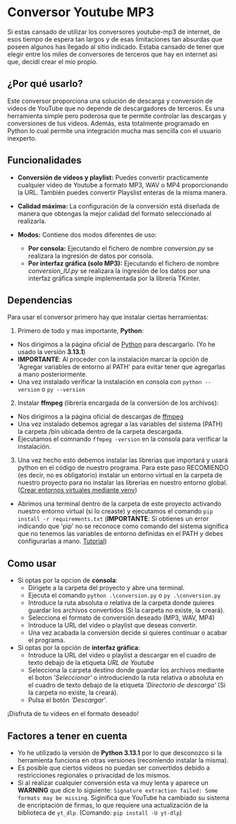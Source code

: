 # Conversor Youtube MP3

Si estas cansado de utilizar los conversores youtube-mp3 de internet, de esos tiempo de espera tan largos y de esas limitaciones tan absurdas que poseen algunos has llegado al sitio indicado. Estaba cansado de tener que elegir entre los miles de conversores de terceros que hay en internet asi que, decidí crear el mío propio.

## ¿Por qué usarlo?

Este conversor proporciona una solución de descarga y conversión de videos de YouTube que no depende de descargadores de terceros. Es una herramienta simple pero poderosa que te permite controlar las descargas y conversiones de tus videos. Además, esta totalmente programado en Python lo cual permite una integración mucha mas sencilla con el usuario inexperto.

## Funcionalidades

- **Conversión de videos y playlist:** Puedes convertir practicamente cualquier video de Youtube a formato MP3, WAV o MP4 proporcionando la URL. También puedes convertir Playslist enteras de la misma manera.

- **Calidad máxima:** La configuración de la conversión está diseñada de manera que obtengas la mejor calidad del formato seleccionado al realizarla.

- **Modos:** Contiene dos modos diferentes de uso:
    - **Por consola:** Ejecutando el fichero de nombre *conversion.py* se realizara la ingresión de datos por consola.
    - **Por interfaz gráfica (solo MP3):** Ejecutando el fichero de nombre *conversion_IU.py* se realizara la ingresión de los datos por una interfaz gráfica simple implementada por la librería TKinter.

## Dependencias

Para usar el conversor primero hay que instalar ciertas herramientas:

1. Primero de todo y mas importante, **Python**: 
- Nos dirigimos a la página oficial de [Python](https://www.python.org/downloads/) para descargarlo. (Yo he usado la versión **3.13.1**)
- **IMPORTANTE**: Al proceder con la instalación marcar la opción de 'Agregar variables de entorno al PATH' para evitar tener que agregarlas a mano posteriormente.
- Una vez instalado verificar la instalación en consola con  ```` python --version ````  o ``` py --version ```

2. Instalar **ffmpeg** (librería encargada de la conversión de los archivos):
- Nos dirigimos a la página oficial de descargas de [ffmpeg](https://www.ffmpeg.org/download.html)
- Una vez instalado debemos agregar a las variables del sistema (PATH) la carpeta /bin ubicada dentro de la carpeta descargada.
- Ejecutamos el comnando ``` ffmpeg -version ``` en la consola para verificar la instalación.

3. Una vez hecho esto debemos instalar las librerias que importará y usará python en el código de nuestro programa. Para este paso RECOMIENDO (es decir, no es obligatorio) instalar un entorno virtual en la carpeta de nuestro proyecto para no instalar las librerias en nuestro entorno global. ([Crear entornos virtuales mediante venv](https://docs.python.org/es/3.13/tutorial/venv.html))
- Abrimos una terminal dentro de la carpeta de este proyecto activando nuestro entorno virtual (si lo creaste) y ejecutamos el comando ``` pip install -r requirements.txt ``` (**IMPORTANTE**: Si obtienes un error indicando que 'pip' no se reconoce como comando del sistema significa que no tenemos las variables de entorno definidas en el PATH y debes configurarlas a mano. [Tutorial](https://www.youtube.com/watch?v=4EGfl6sWQ18))

## Como usar

- Si optas por la opcion de **consola**:
    - Dirigete a la carpeta del proyecto y abre una terminal.
    - Ejecuta el comando ```python .\conversion.py``` o  ```py .\conversion.py```
    - Introduce la ruta absoluta o relativa de la carpeta donde quieres guardar los archivos convertidos (Si la carpeta no existe, la creará).
    - Selecciona el formato de conversión deseado (MP3, WAV, MP4)
    - Introduce la URL del vídeo o playlist que deseas convertir.
    - Una vez acabada la conversión decide si quieres continuar o acabar el programa.
- Si optas por la opción de **interfaz gráfica**:
    - Introduce la URL del video o playlist a descargar en el cuadro de texto debajo de la etiqueta *URL de Youtube*
    - Selecciona la carpeta destino donde guardar los archivos mediante el boton *'Seleccionar'* o introduciendo la ruta relativa o absoluta en el cuadro de texto debajo de la etiqueta *'Directorio de descarga'* (Si la carpeta no existe, la creará).
    - Pulsa el botón *'Descargar'*.

¡Disfruta de tu videos en el formato deseado!

## Factores a tener en cuenta

- Yo he utilizado la versión de **Python 3.13.1** por lo que desconozco si la herramienta funciona en otras versiones (recomiendo instalar la misma).
- Es posible que ciertos vídeos no puedan ser convertidos debido a restricciones regionales o privacidad de los mismos.
- Si al realizar cualquier conversión esta va muy lenta y aparece un **WARNING** que dice lo siguiente: ```Signature extraction failed: Some formats may be missing```. Siginifica que YouTube ha cambiado su sistema de encriptación de firmas, lo que requiere una actualización de la biblioteca de ```yt_dlp```. (Comando: ```pip install -U yt-dlp```)